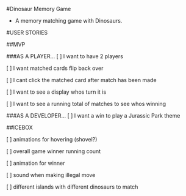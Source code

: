#Dinosaur Memory Game

- A memory matching game with Dinosaurs.

#USER STORIES

##MVP

###AS A PLAYER...
[ ] I want to have 2 players

[ ] I want matched cards flip back over

[ ] I cant click the matched card after match has been made

[ ] I want to see a display whos turn it is

[ ] I want to see a running total of matches to see whos winning

###AS A DEVELOPER...
[ ] I want a win to play a Jurassic Park theme


##ICEBOX


[ ] animations for hovering (shovel?)

[ ] overall game winner running count

[ ] animation for winner

[ ] sound when making illegal move

[ ] different islands with different dinosaurs to match

